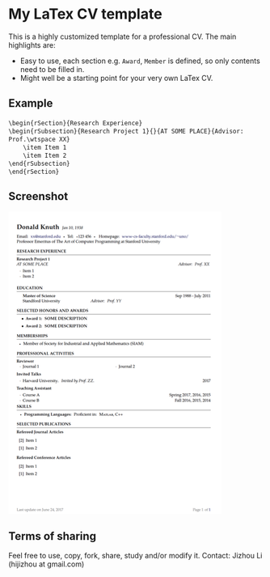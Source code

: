 # My LaTex CV template

This is a highly customized template for a professional CV. The main highlights are:

* Easy to use, each section e.g. `Award`, `Member` is defined, so only contents need to be filled in.
* Might well be a starting point for your very own LaTex CV.

## Example
				
	\begin{rSection}{Research Experience}
	\begin{rSubsection}{Research Project 1}{}{AT SOME PLACE}{Advisor: Prof.\wtspace XX} 
		\item Item 1
		\item Item 2
	\end{rSubsection} 
	\end{rSection}

## Screenshot
![img](screenshot.png)

## Terms of sharing
Feel free to use, copy, fork, share, study and/or modify it. 
Contact: Jizhou Li (hijizhou at gmail.com)



